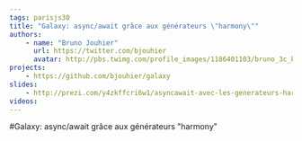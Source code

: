 ```yaml
---
tags: parisjs30
title: "Galaxy: async/await grâce aux générateurs \"harmony\""
authors:
    - name: "Bruno Jouhier"
      url: https://twitter.com/bjouhier
      avatar: http://pbs.twimg.com/profile_images/1186401103/bruno_3c_bigger.JPG
projects:
    - https://github.com/bjouhier/galaxy
slides:
    - http://prezi.com/y4zkffcri6w1/asyncawait-avec-les-generateurs-harmony/
videos:
---
```

#Galaxy: async/await grâce aux générateurs "harmony"
